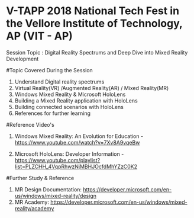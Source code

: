 # V-TAPP 2018 National Tech Fest in the Vellore Institute of Technology, AP (VIT - AP)
Session Topic : Digital Reality Spectrums and Deep Dive into Mixed Reality Development

#Topic Covered During the Session
1. Understand Digital reality spectrums
2. Virtual Reality(VR) /Augmented Reality(AR) / Mixed Reality(MR)
3. Windows Mixed Reality & Microsoft HoloLens
4. Building a Mixed Reality application with HoloLens
5. Building connected scenarios with HoloLens
6. References for further learning

#Reference Video's 


1. Windows Mixed Reality: An Evolution for Education - https://www.youtube.com/watch?v=7Xv8A9vqeBw

2. Microsoft HoloLens: Developer Information - https://www.youtube.com/playlist?list=PLZCHH_4VqpRhwzNjMBHJOcfdMhYZzC0K2

#Further Study & Reference
1. MR Design Documentation:  https://developer.microsoft.com/en-us/windows/mixed-reality/design
2. MR Academy: https://developer.microsoft.com/en-us/windows/mixed-reality/academy 